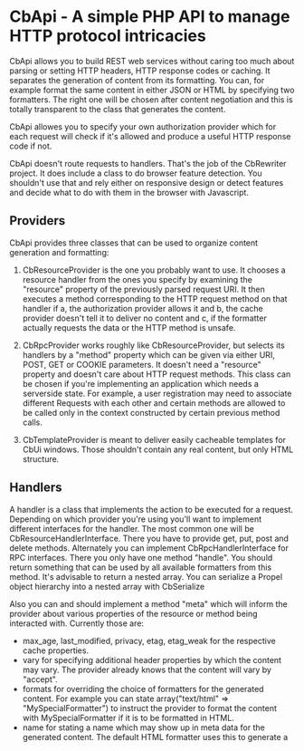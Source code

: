 # CbApi - A simple PHP API to manage HTTP protocol intricacies

CbApi allows you to build REST web services without caring too much about
parsing or setting HTTP headers, HTTP response codes or caching. It separates
the generation of content from its formatting. You can, for example format the
same content in either JSON or HTML by specifying two formatters. The right one
will be chosen after content negotiation and this is totally transparent to the
class that generates the content.

CbApi allowes you to specify your own authorization provider which for each
request will check if it's allowed and produce a useful HTTP response code if
not.

CbApi doesn't route requests to handlers. That's the job of the CbRewriter
project. It does include a class to do browser feature detection. You shouldn't
use that and rely either on responsive design or detect features and decide what
to do with them in the browser with Javascript.

## Providers

CbApi provides three classes that can be used to organize content generation and
formatting:

1. CbResourceProvider is the one you probably want to use. It chooses a resource
handler from the ones you specify by examining the "resource" property of the
previously parsed request URI. It then executes a method corresponding to the
HTTP request method on that handler if
a, the authorization provider allows it and
b, the cache provider doesn't tell it to deliver no content and
c, if the formatter actually requests the data or the HTTP method is unsafe.

2. CbRpcProvider works roughly like CbResourceProvider, but selects its handlers
by a "method" property which can be given via either URI, POST, GET or COOKIE
parameters. It doesn't need a "resource" property and doesn't care about HTTP
request methods. This class can be chosen if you're implementing an application
which needs a serverside state. For example, a user registration may need to
associate different Requests with each other and certain methods are allowed to
be called only in the context constructed by certain previous method calls.

3. CbTemplateProvider is meant to deliver easily cacheable templates for CbUi
windows. Those shouldn't contain any real content, but only HTML structure.

## Handlers

A handler is a class that implements the action to be executed for a request.
Depending on which provider you're using you'll want to implement different
interfaces for the handler. The most common one will be
CbResourceHandlerInterface. There you have to provide get, put, post and delete
methods. Alternately you can implement CbRpcHandlerInterface for RPC interfaces.
There you only have one method "handle". You should return something that can
be used by all available formatters from this method. It's advisable to return
a nested array. You can serialize a Propel object hierarchy into a nested array
with CbSerialize

Also you can and should implement a method "meta" which will inform the provider
about various properties of the resource or method being interacted with.
Currently those are:
 * max\_age, last\_modified, privacy, etag, etag_weak for the respective cache
   properties.
 * vary for specifying additional header properties by which the content may
   vary. The provider already knows that the content will vary by "accept".
 * formats for overriding the choice of formatters for the generated content.
   For example you can state array("text/html" => "MySpecialFormatter") to
   instruct the provider to format the content with MySpecialFormatter if it is
   to be formatted in HTML.
 * name for stating a name which may show up in meta data for the generated
   content. The default HTML formatter uses this to generate a <title> tag.

You can always throw a CbApiException if the method is not available or any
other problems arise. Specify the appropriate HTTP response code as the first
argument to its constructor then.

## Example

The preferred way to use it can be demonstrated by the following example:

    $provider = new CbResourceProvider(array(
       'page' => 'PageHandler',
    ), array(
       'auth_provider' => 'AuthHandler'
    ));
    $provider->handle();

This specifies one resource, "page" which will be handles by the class
PageHandler. Additionally you specify a class AuthHandler to check
authorization. The following PageHandler, given some Propel active record class
named "Page", implements a simple system of hierarchical pages:

    class PageHandler implements CbResourceHandlerInterface {

       public function __construct($config) {
          parent::__construct($config);
       }

       public function meta() {
          return array(
             'max_age' => 86400,
             'formats' => array(
                'text/html' => 'PageHtmlFormatter'
             )
          );
       }

       private function setParent($page, $params, $name)
       {
          if (isset($params[$name])) {
             $page->setIdParent($params[$name] === 'null' ? null : intval($params[$name]));
          }
       }


       private function serialize($page)
       {
          $s = new CbPropelSerializer();
          return CbPropelSerializer::objectToArray($page, array(
             "Id", "Type", "Label", "Description", "Visible", "InMenu",
             "UrlName" => $s->rename('Name'),
             "NumChildren" => $s->with_args(false)
          ));
       }

       private function save($page, $params)
       {
          try {
             if (isset($params['type'])) $page->setType($params['type']);
             if (isset($params['label'])) $page->setLabel($params['label']);
             [...]
             $page->save();
             return $this->serialize($page);
          } catch (PropelException $e) {
             throw new CbApiException(500, "Unknown database error");
          }
          return false;
       }

       public function delete(array $params)
       {
          return (PageQuery::create()->filterById($params['id'])->delete() > 0);
       }

       public function get(array $params)
       {
          $children = array();
          foreach(PageQuery::create()
                ->orderByPosition()
                ->findByIdParent(isset($params['id']) ? $params['id'] : null) as $page) {
             $children[] = $this->serialize($page);
          };
          return $children;
       }

       public function post(array $params)
       {
          $child = new Page();
          $this->setParent($child, $params, 'id');
          return $this->save($child, $params);
       }

       public function put(array $params)
       {
          $child = PageQuery::create()->findPk($params['id']);
          if ($child) {
             if (isset($params['id_parent'])) {
                if (($params['id_parent'] === 'null' &&
                      $child->getIdParent() !== null) ||
                      $params['id_parent'] !== 'null' &&
                      $child->getIdParent() !== intval($params['id_parent'])) {
                   $child->shiftSiblings(false);
                }
                $this->setParent($child, $params, 'id_parent');
             }
             return $this->save($child, $params);
          } else {
             throw new CbApiException(404, "There is no page with ID ".$params['id']);
             return false;
          }
       }
    }